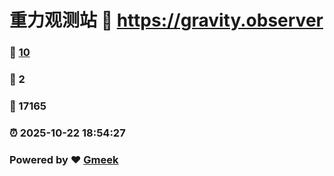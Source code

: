 # 重力观测站 :link: https://gravity.observer 
### :page_facing_up: [10](https://gravity.observer/tag.html) 
### :speech_balloon: 2 
### :hibiscus: 17165 
### :alarm_clock: 2025-10-22 18:54:27 
### Powered by :heart: [Gmeek](https://github.com/Meekdai/Gmeek)
